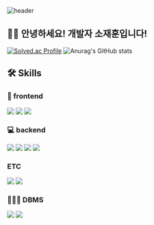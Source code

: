 ![header](https://capsule-render.vercel.app/api?text=Hello%World!&fontSize=20&rotate=-30)
## 👋👋 안녕하세요! 개발자 소재훈입니다! 
[![Solved.ac Profile](http://mazassumnida.wtf/api/v2/generate_badge?boj=merry9504)](https://solved.ac/merry9504/)
![Anurag's GitHub stats](https://github-readme-stats.vercel.app/api?username=jay-so&show_icons=true&theme=radical)

## 🛠️ Skills

### 🎨 frontend
<img src="https://img.shields.io/badge/html5-E34F26?style=for-the-badge&logo=html5&logoColor=white"> <img src="https://img.shields.io/badge/css-1572B6?style=for-the-badge&logo=css3&logoColor=white"> 
<img src="https://img.shields.io/badge/JavaScript-F7DF1E?style=for-the-badge&logo=javascript&logoColor=black"/>

### 💻 backend
<img src="https://img.shields.io/badge/java-FF160B?style=for-the-badge&logo=java&logoColor=white"> <img src="https://img.shields.io/badge/SpringBoot-6DB33F?style=for-the-badge&logo=springboot&logoColor=white"/> <img src="https://img.shields.io/badge/Docker-2496ED?style=for-the-badge&logo=docker&logoColor=white"/> <img src="https://img.shields.io/badge/Gradle-02303A?style=for-the-badge&logo=gradle&logoColor=white"/>

### ETC
<img src="https://img.shields.io/badge/Docker-2496ED?style=for-the-badge&logo=docker&logoColor=white"/> <img src="https://img.shields.io/badge/AWS-232F3E?style=for-the-badge&logo=amazonaws&logoColor=white"/>

### 🧑🏻‍💻 DBMS
<img src="https://img.shields.io/badge/mysql-4479A1?style=for-the-badge&logo=mysql&logoColor=white"> <img src="https://img.shields.io/badge/Redis-DC382D?style=for-the-badge&logo=redis&logoColor=white"/>
